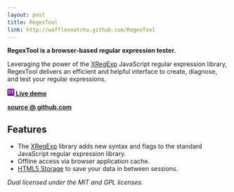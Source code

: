 ```yaml
---
layout: post
title: RegexTool
link: http://wafflesnatcha.github.com/RegexTool
---
```


**RegexTool is a browser-based regular expression tester.**

Leveraging the power of the [XRegExp][] JavaScript regular expression library,
RegexTool delivers an efficient and helpful interface to create, diagnose, and
test your regular expressions.

**[![](/projects/RegexTool/icon_16.png) Live demo][demo]**

**[source @ github.com][source]**

## Features

* The [XRegExp][] library adds new syntax and flags to the standard JavaScript
  regular expression library.
* Offline access via browser application cache.
* [HTML5 Storage](http://www.html5rocks.com/en/features/storage) to save your
  data in between sessions.

*Dual licensed under the MIT and GPL licenses.*

[XRegExp]: http://xregexp.com
[demo]: http://wafflesnatcha.github.com/RegexTool
[source]: http://github.com/wafflesnatcha/RegexTool
